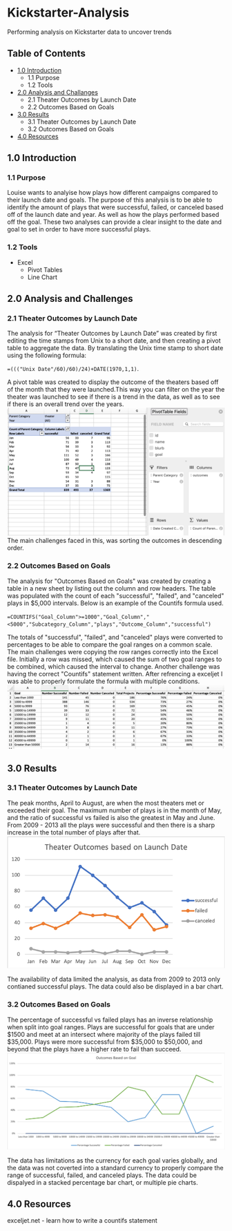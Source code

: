# Kickstarter-Analysis
Performing analysis on Kickstarter data to uncover trends

## Table of Contents
- [1.0 Introduction](#Introduction)
  * 1.1 Purpose
  * 1.2 Tools
- [2.0 Analysis and Challanges](#Analysis-and-Challenges)
  * 2.1 Theater Outcomes by Launch Date
  * 2.2 Outcomes Based on Goals
- [3.0 Results](#Results)
  * 3.1 Theater Outcomes by Launch Date
  * 3.2 Outcomes Based on Goals
- [4.0 Resources](#Resources)

<a name="Introduction"></a>
## 1.0 Introduction

### 1.1 Purpose
Louise wants to analyise how plays how different campaigns compared to their launch date and goals.
The purpose of this analysis is to be able to identify the amount of plays that were successful, failed, or canceled based off of the launch date and year.  As well as how the plays performed based off the goal. These two analyses can provide a clear insight to the date and goal to set in order to have more successful plays. 

### 1.2 Tools
- Excel
  - Pivot Tables
  - Line Chart
 
<a name="Analysis-and-Challenges"></a>
## 2.0 Analysis and Challenges
### 2.1 Theater Outcomes by Launch Date
The analysis for “Theater Outcomes by Launch Date” was created by first editing the time stamps from Unix to a short date, and then creating a pivot table to aggregate the data.  By translating the Unix time stamp to short date using the following formula: 

`=((("Unix Date"/60)/60)/24)+DATE(1970,1,1)`. 

A pivot table was created to display the outcome of the theaters based off of the month that they were launched.This way you can filter on the year the theater was launched to see if there is a trend in the data, as well as to see if there is an overall trend over the years.   
![alt text](Resources/Pivot_Table.png)
The main challenges faced in this, was sorting the outcomes in descending order. 

### 2.2 Outcomes Based on Goals
The analysis for "Outcomes Based on Goals" was created by creating a table in a new sheet by listing out the column and row headers.  The table was populated with the count of each "successful", "failed", and "canceled" plays in $5,000 intervals. Below is an example of the Countifs formula used.

`=COUNTIFS("Goal_Column">=1000","Goal_Column","<5000","Subcategory_Column","plays","Outcome_Column","successful")`

The totals of "successful", "failed", and "canceled" plays were converted to percentages to be able to compare the goal ranges on a common scale. 
The main challenges were copying the row ranges correctly into the Excel file.  Initially a row was missed, which caused the sum of two goal ranges to be combined, which caused the interval to change. Another challenge was having the correct "Countifs" statement written.  After refrencing a exceljet I was able to properly formulate the formula with multiple conditions.  
![alt test](Resources/Outcomes_Goals_Chart.png)

<a name="Results"></a>
## 3.0 Results
### 3.1 Theater Outcomes by Launch Date
The peak months, April to August, are when the most theaters met or exceeded their goal. The maximum number of plays is in the month of May, and the ratio of successful vs failed is also the greatest in May and June.  From 2009 - 2013 all the plays were successful and then there is a sharp increase in the total number of plays after that.
![alt test](Resources/Theater_Outcomes_vs_Launch.png)

The availability of data limited the analysis, as data from 2009 to 2013 only contianed successful plays.  The data could also be displayed in a bar chart.

### 3.2 Outcomes Based on Goals
The percentage of successful vs failed plays has an inverse relationship when split into goal ranges. Plays are successful for goals that are under $1500 and meet at an intersect where majority of the plays failed till $35,000.  Plays were more successful from $35,000 to $50,000, and beyond that the plays have a higher rate to fail than succeed.  
![alt test](Resources/Outcomes_vs_Goals.png)

The data has limitations as the currency for each goal varies globally, and the data was not coverted into a standard currency to properly compare the range of successful, failed, and canceled plays.  The data could be dispalyed in a stacked percentage bar chart, or multiple pie charts. 
<a name="Resources"></a>
## 4.0 Resources
exceljet.net - learn how to write a countifs statement
